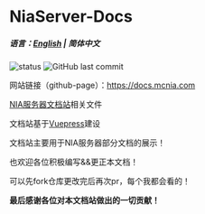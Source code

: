 # NiaServer-Docs

##### 语言：[English](README_en.md) | 简体中文

![status](https://img.shields.io/github/actions/workflow/status/NIANIANKNIA/NiaServer-Docs/docs.yml?style=for-the-badge)
![GitHub last commit](https://img.shields.io/github/last-commit/NIANIANKNIA/NiaServer-Docs?style=for-the-badge)


网站链接（github-page）：https://docs.mcnia.com

[NIA服务器文档站](https://docs.mcnia.com/)相关文件

文档站基于[Vuepress](https://v2.vuepress.vuejs.org/)建设

文档站主要用于NIA服务器部分文档的展示！

也欢迎各位积极编写&&更正本文档！

可以先fork仓库更改完后再次pr，每个我都会看的！

**最后感谢各位对本文档站做出的一切贡献！**

